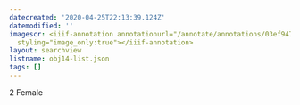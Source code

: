 ```yaml
---
datecreated: '2020-04-25T22:13:39.124Z'
datemodified: ''
imagescr: <iiif-annotation annotationurl="/annotate/annotations/03ef9472-8742-11ea-ba97-5254008afee6.json"
  styling="image_only:true"></iiif-annotation>
layout: searchview
listname: obj14-list.json
tags: []
---
```

2 Female